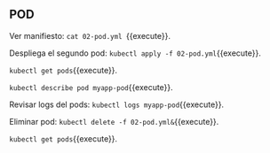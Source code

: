## POD

Ver manifiesto:
`cat 02-pod.yml `{{execute}}.

Despliega el segundo pod:
`kubectl apply -f 02-pod.yml`{{execute}}.

`kubectl get pods`{{execute}}.

`kubectl describe pod myapp-pod`{{execute}}.

Revisar logs del pods:
`kubectl logs myapp-pod`{{execute}}.

Eliminar pod:
`kubectl delete -f 02-pod.yml&`{{execute}}.

`kubectl get pods`{{execute}}.

